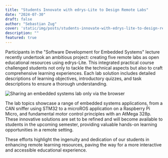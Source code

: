 ```yaml
---
title: "Students Innovate with edrys-Lite to Design Remote Labs"
date: "2024-07-30"
draft: false
author: "Sebastian Zug"
cover: 'static/img/posts/students-innovate-with-edrys-lite-to-design-remote-labs/cover.jpg'
description: ""
featured: true
---
```


Participants in the "Software Development for Embedded Systems" lecture recently undertook an ambitious project: creating five remote labs as open educational resources using edrys-Lite. This integrated practical course challenged students not only to tackle the technical aspects but also to craft comprehensive learning experiences. Each lab solution includes detailed descriptions of learning objectives, introductory quizzes, and task descriptions to ensure a thorough understanding.

![Sharing an embedded systems lab only via the browser](https://edrys-labs.github.io/blog/static/img/posts/students-innovate-with-edrys-lite-to-design-remote-labs/cover.jpg)

The lab topics showcase a range of embedded systems applications, from a CAN sniffer using STM32 to a microROS application on a Raspberry Pi Micro, and fundamental motor control principles with an AtMega 328p. These innovative solutions are set to be refined and will become available to students in the upcoming semester, providing valuable hands-on learning opportunities in a remote setting.

These efforts highlight the ingenuity and dedication of our students in enhancing remote learning resources, paving the way for a more interactive and accessible educational experience.